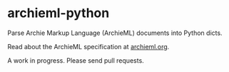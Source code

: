 # archieml-python

Parse Archie Markup Language (ArchieML) documents into Python dicts.

Read about the ArchieML specification at [archieml.org](http://archieml.org).

A work in progress. Please send pull requests.
